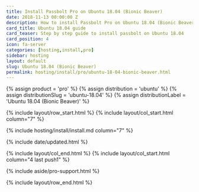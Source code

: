 ```yaml
---
title: Install Passbolt Pro on Ubuntu 18.04 (Bionic Beaver)
date: 2018-11-13 00:00:00 Z
description: How to install Passbolt Pro on Ubuntu 18.04 (Bionic Beaver)
card_title: Ubuntu 18.04 guide
card_teaser: Step by step guide to install passbolt on Ubuntu 18.04
card_position: 4
icon: fa-server
categories: [hosting,install,pro]
sidebar: hosting
layout: default
slug: Ubuntu 18.04 (Bionic Beaver)
permalink: hosting/install/pro/ubuntu-18-04-bionic-beaver.html
---
```


{% assign product = 'pro' %}
{% assign distribution = 'ubuntu' %}
{% assign distributionSlug = 'ubuntu-18.04' %}
{% assign distributionLabel = 'Ubuntu 18.04 (Bionic Beaver)' %}

{% include layout/row_start.html %}
{% include layout/col_start.html column="7" %}

{% include hosting/install/install.md column="7" %}

{% include date/updated.html %}

{% include layout/col_end.html %}
{% include layout/col_start.html column="4 last push1" %}

{% include aside/pro-support.html %}

{% include layout/row_end.html %}
